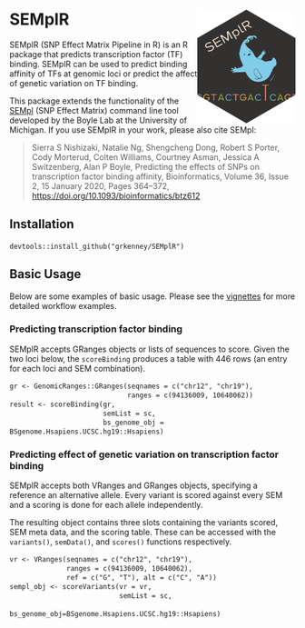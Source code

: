 # SEMplR <a href="https://grkenney.github.io/SEMplR"><img src="man/figures/SEMplR-B.png" align="right" height="200" alt="SEMplR website" style="float:right; height:200px;" /></a>


SEMplR (SNP Effect Matrix Pipeline in R) is an R package that predicts transcription factor (TF) binding. SEMplR can be used to predict binding affinity of TFs at genomic loci or predict the affect of genetic variation on TF binding.

This package extends the functionality of the [SEMpl](https://github.com/Boyle-Lab/SEMpl) (SNP Effect Matrix) command line tool developed by the Boyle Lab at the University of Michigan. If you use SEMplR in your work, please also cite SEMpl:

> Sierra S Nishizaki, Natalie Ng, Shengcheng Dong, Robert S Porter, Cody Morterud, Colten Williams, Courtney Asman, Jessica A Switzenberg, Alan P Boyle, Predicting the effects of SNPs on transcription factor binding affinity, Bioinformatics, Volume 36, Issue 2, 15 January 2020, Pages 364–372, https://doi.org/10.1093/bioinformatics/btz612


## Installation

```
devtools::install_github("grkenney/SEMplR")
```

## Basic Usage

Below are some examples of basic usage. Please see the [vignettes](https://grkenney.github.io/SEMplR/) for more detailed workflow examples.


### Predicting transcription factor binding

SEMplR accepts GRanges objects or lists of sequences to score. Given the two loci below, the `scoreBinding` produces a table with 446 rows (an entry for each loci and SEM combination).

```
gr <- GenomicRanges::GRanges(seqnames = c("chr12", "chr19"),
                             ranges = c(94136009, 10640062))
result <- scoreBinding(gr, 
                       semList = sc, 
                       bs_genome_obj = BSgenome.Hsapiens.UCSC.hg19::Hsapiens)
```

### Predicting effect of genetic variation on transcription factor binding

SEMplR accepts both VRanges and GRanges objects, specifying a reference an alternative allele. Every variant is scored against every SEM and a scoring is done for each allele independently.

The resulting object contains three slots containing the variants scored, SEM meta data, and the scoring table. These can be accessed with the `variants()`, `semData()`, and `scores()` functions respectively.

```
vr <- VRanges(seqnames = c("chr12", "chr19"),
              ranges = c(94136009, 10640062), 
              ref = c("G", "T"), alt = c("C", "A"))
sempl_obj <- scoreVariants(vr = vr,
                           semList = sc,
                           bs_genome_obj=BSgenome.Hsapiens.UCSC.hg19::Hsapiens)
```



